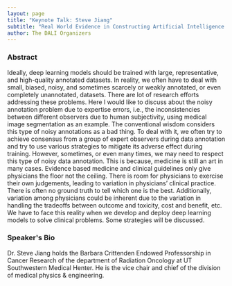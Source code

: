 ```yaml
---
layout: page
title: "Keynote Talk: Steve Jiang"
subtitle: "Real World Evidence in Constructing Artificial Intelligence Apps to Improve Clinical Care"
author: The DALI Organizers
---
```


### Abstract

Ideally, deep learning models should be trained with large, representative, and high-quality annotated datasets. In reality, we often have to deal with small, biased, noisy, and sometimes scarcely or weakly annotated, or even completely unannotated, datasets. There are lot of research efforts addressing these problems. Here I would like to discuss about the noisy annotation problem due to expertise errors, i.e., the inconsistencies between different observers due to human subjectivity, using medical image segmentation as an example. The conventional wisdom considers this type of noisy annotations as a bad thing. To deal with it, we often try to achieve consensus from a group of expert observers during data annotation and try to use various strategies to mitigate its adverse effect during training. However, sometimes, or even many times, we may need to respect this type of noisy data annotation. This is because, medicine is still an art in many cases. Evidence based medicine and clinical guidelines only give physicians the floor not the ceiling. There is room for physicians to exercise their own judgements, leading to variation in physicians’ clinical practice. There is often no ground truth to tell which one is the best. Additionally, variation among physicians could be inherent due to the variation in handling the tradeoffs between outcome and toxicity, cost and benefit, etc. We have to face this reality when we develop and deploy deep learning models to solve clinical problems. Some strategies will be discussed.

### Speaker's Bio

Dr. Steve Jiang holds the Barbara Crittenden Endowed Professorship in Cancer Research of the department of Radiation Oncology at UT Southwestern Medical Henter. He is the vice chair and chief of the division of medical physics & engineering.
